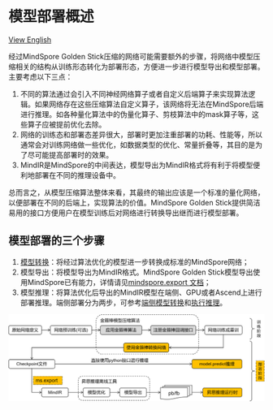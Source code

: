 # 模型部署概述

[View English](../../docs_en/deployment/overview.md)

经过MindSpore Golden Stick压缩的网络可能需要额外的步骤，将网络中模型压缩相关的结构从训练形态转化为部署形态，方便进一步进行模型导出和模型部署。主要考虑以下三点：

1. 不同的算法通过会引入不同神经网络算子或者自定义后端算子来实现算法逻辑。如果网络存在这些压缩算法自定义算子，该网络将无法在MindSpore后端进行推理。如各种量化算法中的伪量化算子、剪枝算法中的mask算子等，这些算子应被提前优化去除。
2. 网络的训练态和部署态差异很大，部署时更加注重部署的功耗、性能等，所以通常会对训练网络做一些优化，如数据类型的优化、常量折叠等，其目的是为了尽可能提高部署时的效果。
3. MindIR是MindSpore的中间表达，模型导出为MindIR格式将有利于将模型便利地部署在不同的推理设备中。

总而言之，从模型压缩算法整体来看，其最终的输出应该是一个标准的量化网络，以便部署在不同的后端上，实现算法的价值。MindSpore Golden Stick提供简洁易用的接口方便用户在模型训练后对网络进行转换导出继而进行模型部署。

## 模型部署的三个步骤

1. [模型转换](./convert.ipynb)：将经过算法优化的模型进一步转换成标准的MindSpore网络；
2. 模型导出：将模型导出为MindIR格式。MindSpore Golden Stick模型导出使用MindSpore已有能力，详情请见[mindspore.export 文档](https://www.mindspore.cn/docs/zh-CN/master/api_python/mindspore/mindspore.export.html)；
3. 模型推理：将算法优化后导出的MindIR模型在端侧、GPU或者Ascend上进行部署推理。端侧部署分为两步，可参考[端侧模型转换](https://www.mindspore.cn/lite/docs/zh-CN/master/converter/converter_tool.html)和[执行推理](https://www.mindspore.cn/lite/docs/zh-CN/master/infer/runtime_cpp.html)。

![](../../../images/zh_cn/deployment/arc.png)
